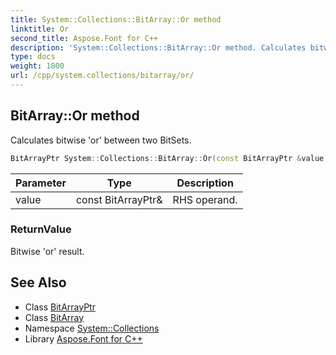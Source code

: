 ```yaml
---
title: System::Collections::BitArray::Or method
linktitle: Or
second_title: Aspose.Font for C++
description: 'System::Collections::BitArray::Or method. Calculates bitwise ''or'' between two BitSets in C++.'
type: docs
weight: 1800
url: /cpp/system.collections/bitarray/or/
---
```

## BitArray::Or method


Calculates bitwise 'or' between two BitSets.

```cpp
BitArrayPtr System::Collections::BitArray::Or(const BitArrayPtr &value)
```


| Parameter | Type | Description |
| --- | --- | --- |
| value | const BitArrayPtr\& | RHS operand. |

### ReturnValue

Bitwise 'or' result.

## See Also

* Class [BitArrayPtr](../../bitarrayptr/)
* Class [BitArray](../)
* Namespace [System::Collections](../../)
* Library [Aspose.Font for C++](../../../)
